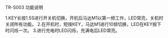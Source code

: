 TR-S003 功能说明

1.KEY长按1.5S进行开关机切换，开机后马达M1以第一频工作，LED常亮，关机时关闭所有功能。
2.在开机时，短按KEY，马达M1进行10频切换，LED在KEY按下时闪烁一次。
3.进行充电时LED闪烁，充满电后LED常亮。
